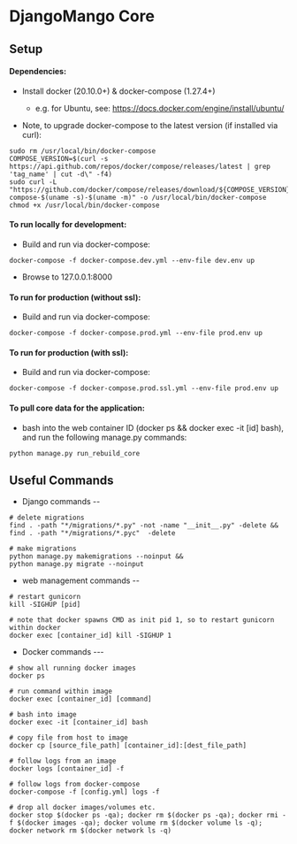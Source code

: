 # DjangoMango Core

## Setup

#### Dependencies:

* Install docker (20.10.0+) & docker-compose (1.27.4+)
	* e.g. for Ubuntu, see: https://docs.docker.com/engine/install/ubuntu/
	
* Note, to upgrade docker-compose to the latest version (if installed via curl):

```
sudo rm /usr/local/bin/docker-compose
COMPOSE_VERSION=$(curl -s https://api.github.com/repos/docker/compose/releases/latest | grep 'tag_name' | cut -d\" -f4)
sudo curl -L "https://github.com/docker/compose/releases/download/${COMPOSE_VERSION}/docker-compose-$(uname -s)-$(uname -m)" -o /usr/local/bin/docker-compose
chmod +x /usr/local/bin/docker-compose
```


#### To run locally for development:

* Build and run via docker-compose:

```
docker-compose -f docker-compose.dev.yml --env-file dev.env up
```

* Browse to 127.0.0.1:8000


#### To run for production (without ssl):

* Build and run via docker-compose:

```
docker-compose -f docker-compose.prod.yml --env-file prod.env up
```


#### To run for production (with ssl):

* Build and run via docker-compose:

```
docker-compose -f docker-compose.prod.ssl.yml --env-file prod.env up
```


#### To pull core data for the application:

* bash into the web container ID (docker ps && docker exec -it [id] bash), and run the following manage.py commands:

```
python manage.py run_rebuild_core
```


## Useful Commands

* Django commands --

```
# delete migrations
find . -path "*/migrations/*.py" -not -name "__init__.py" -delete &&
find . -path "*/migrations/*.pyc"  -delete

# make migrations
python manage.py makemigrations --noinput &&
python manage.py migrate --noinput
```

* web management commands --

```
# restart gunicorn
kill -SIGHUP [pid]

# note that docker spawns CMD as init pid 1, so to restart gunicorn within docker
docker exec [container_id] kill -SIGHUP 1
```

* Docker commands ---

```
# show all running docker images
docker ps

# run command within image
docker exec [container_id] [command]

# bash into image
docker exec -it [container_id] bash

# copy file from host to image
docker cp [source_file_path] [container_id]:[dest_file_path]

# follow logs from an image
docker logs [container_id] -f

# follow logs from docker-compose
docker-compose -f [config.yml] logs -f

# drop all docker images/volumes etc.
docker stop $(docker ps -qa); docker rm $(docker ps -qa); docker rmi -f $(docker images -qa); docker volume rm $(docker volume ls -q); docker network rm $(docker network ls -q)
```